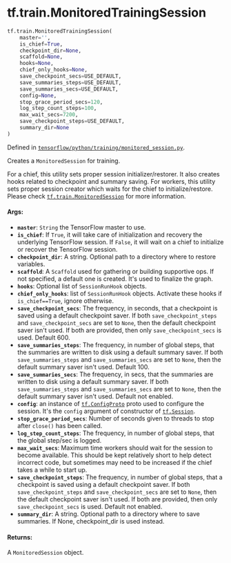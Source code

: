 <div itemscope itemtype="http://developers.google.com/ReferenceObject">
<meta itemprop="name" content="tf.train.MonitoredTrainingSession" />
<meta itemprop="path" content="Stable" />
</div>

# tf.train.MonitoredTrainingSession

``` python
tf.train.MonitoredTrainingSession(
    master='',
    is_chief=True,
    checkpoint_dir=None,
    scaffold=None,
    hooks=None,
    chief_only_hooks=None,
    save_checkpoint_secs=USE_DEFAULT,
    save_summaries_steps=USE_DEFAULT,
    save_summaries_secs=USE_DEFAULT,
    config=None,
    stop_grace_period_secs=120,
    log_step_count_steps=100,
    max_wait_secs=7200,
    save_checkpoint_steps=USE_DEFAULT,
    summary_dir=None
)
```



Defined in [`tensorflow/python/training/monitored_session.py`](https://www.tensorflow.org/code/tensorflow/python/training/monitored_session.py).

Creates a `MonitoredSession` for training.

For a chief, this utility sets proper session initializer/restorer. It also
creates hooks related to checkpoint and summary saving. For workers, this
utility sets proper session creator which waits for the chief to
initialize/restore. Please check <a href="../../tf/train/MonitoredSession.md"><code>tf.train.MonitoredSession</code></a> for more
information.


#### Args:

* <b>`master`</b>: `String` the TensorFlow master to use.
* <b>`is_chief`</b>: If `True`, it will take care of initialization and recovery the
    underlying TensorFlow session. If `False`, it will wait on a chief to
    initialize or recover the TensorFlow session.
* <b>`checkpoint_dir`</b>: A string.  Optional path to a directory where to restore
    variables.
* <b>`scaffold`</b>: A `Scaffold` used for gathering or building supportive ops. If
    not specified, a default one is created. It's used to finalize the graph.
* <b>`hooks`</b>: Optional list of `SessionRunHook` objects.
* <b>`chief_only_hooks`</b>: list of `SessionRunHook` objects. Activate these hooks if
    `is_chief==True`, ignore otherwise.
* <b>`save_checkpoint_secs`</b>: The frequency, in seconds, that a checkpoint is saved
    using a default checkpoint saver. If both `save_checkpoint_steps` and
    `save_checkpoint_secs` are set to `None`, then the default checkpoint
    saver isn't used. If both are provided, then only `save_checkpoint_secs`
    is used. Default 600.
* <b>`save_summaries_steps`</b>: The frequency, in number of global steps, that the
    summaries are written to disk using a default summary saver. If both
    `save_summaries_steps` and `save_summaries_secs` are set to `None`, then
    the default summary saver isn't used. Default 100.
* <b>`save_summaries_secs`</b>: The frequency, in secs, that the summaries are written
    to disk using a default summary saver.  If both `save_summaries_steps` and
    `save_summaries_secs` are set to `None`, then the default summary saver
    isn't used. Default not enabled.
* <b>`config`</b>: an instance of <a href="../../tf/ConfigProto.md"><code>tf.ConfigProto</code></a> proto used to configure the session.
    It's the `config` argument of constructor of <a href="../../tf/Session.md"><code>tf.Session</code></a>.
* <b>`stop_grace_period_secs`</b>: Number of seconds given to threads to stop after
    `close()` has been called.
* <b>`log_step_count_steps`</b>: The frequency, in number of global steps, that the
    global step/sec is logged.
* <b>`max_wait_secs`</b>: Maximum time workers should wait for the session to
    become available. This should be kept relatively short to help detect
    incorrect code, but sometimes may need to be increased if the chief takes
    a while to start up.
* <b>`save_checkpoint_steps`</b>: The frequency, in number of global steps, that a
    checkpoint is saved using a default checkpoint saver. If both
    `save_checkpoint_steps` and `save_checkpoint_secs` are set to `None`, then
    the default checkpoint saver isn't used. If both are provided, then only
    `save_checkpoint_secs` is used. Default not enabled.
* <b>`summary_dir`</b>: A string.  Optional path to a directory where to
    save summaries. If None, checkpoint_dir is used instead.


#### Returns:

A `MonitoredSession` object.